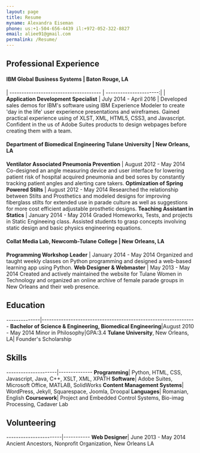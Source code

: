 ```yaml
---
layout: page
title: Resume
myname: Alexandra Eiseman
phone: us:+1-504-656-4439 il:+972-052-322-8827
email: aliee91@gmail.com
permalink: /Resume/
---
```


## Professional Experience

#### IBM Global Business Systems | Baton Rouge, LA
| -------------------------------------- | ----------------------:|
| **Application Development Specialist** | July 2014 - April 2016 |
Developed sales demos for IBM's software using IBM Experience Modeler to create 'day in the life' 
user experience presentations and wireframes. Gained practical experience using of XLST, XML, HTML5, CSS3, and Javascript. 
Confident in the us of Adobe Suites products to design webpages before creating them with a team.

#### Department of Biomedical Engineering Tulane University | New Orleans, LA
**Ventilator Associated Pneumonia Prevention** | August 2012 - May 2014
Co-designed an angle measuring device and user interface for lowering patient risk of hospital acquired pneumonia and bed sores by constantly tracking patient angles and alerting care takers.
**Optimization of Spring Powered Stilts** | August 2012 - May 2014
Researched the relationship between Stilts and Prosthetics and modeled designs for improving fiberglass stilts for extended use in parade culture as well as suggestions for more cost efficient adjustable prosthetic designs.
**Teaching Assistant in Statics** | January 2014 - May 2014
Graded Homeworks, Tests, and projects in Static Engineeing class. Assisted students to grasp concepts involving static design and basic physics engineering equations.

#### Collat Media Lab, Newcomb-Tulane College | New Orleans, LA
**Programming Workshop Leader** | January 2014 - May 2014
Organized and taught weekly classes on Python programming and designed a web-based learning app using Python.
**Web Designer & Webmaster** | May 2013 - May 2014
Created and actively maintained the website for Tulane Women in Technology and organized an online archive of female parade groups in New Orleans and their web presence.

## Education

--------------|----------------------------------------------------------------
**Bachelor of Science & Engineering, Biomedical Engineering**|August 2010 - May 2014
Minor in Philosophy|GPA:3.4
**Tulane University**, New Orleans, LA| Founder's Scholarship

## Skills

---------------------|--------------
**Programming**| Python, HTML, CSS, Javascript, Java, C++, XSLT, XML, XPATH
**Software**| Adobe Suites, Microsoft Office, MATLAB, SolidWorks
**Content Management Systems**| WordPress, Jekyll, Squarespace, Joomla, Droopal
**Languages**| Romanian, English
**Coursework**| Project and Embedded Control Systems, Bio-imag Processing, Cadaver Lab

## Volunteering

-----------------------|-----------
**Web Designer**| June 2013 - May 2014
Ancient Ancestors, Nonprofit Organization, New Orleans LA
